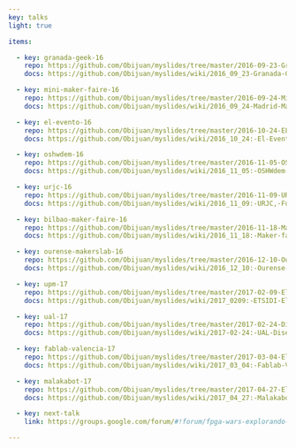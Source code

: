 ```yaml
---
key: talks
light: true

items:

  - key: granada-geek-16
    repo: https://github.com/Obijuan/myslides/tree/master/2016-09-23-Granada-geek
    docs: https://github.com/Obijuan/myslides/wiki/2016_09_23-Granada-Geek-FPGAs-Libres

  - key: mini-maker-faire-16
    repo: https://github.com/Obijuan/myslides/tree/master/2016-09-24-Mini-maker-faire-madrid
    docs: https://github.com/Obijuan/myslides/wiki/2016_09_24-Madrid-Maker-faire:FPGAwars-explorando-el-lado-libre

  - key: el-evento-16
    repo: https://github.com/Obijuan/myslides/tree/master/2016-10-24-EL-EVENTO-uc3m-Madrid
    docs: https://github.com/Obijuan/myslides/wiki/2016_10_24:-El-Evento-2016,-UC3M.-FPGAs-libres

  - key: oshwdem-16
    repo: https://github.com/Obijuan/myslides/tree/master/2016-11-05-OSHWdem16-fpgas-libres
    docs: https://github.com/Obijuan/myslides/wiki/2016_11_05:-OSHWdem-2016,-Coru%C3%B1a.-FPGAs-libres

  - key: urjc-16
    repo: https://github.com/Obijuan/myslides/tree/master/2016-11-09-URJC-fpgas-libres
    docs: https://github.com/Obijuan/myslides/wiki/2016_11_09:-URJC,-Fuenlabrada,-Madrid,-FPGAs-Libres

  - key: bilbao-maker-faire-16
    repo: https://github.com/Obijuan/myslides/tree/master/2016-11-18-Maker-faire-Bilbao-FPGAs-libres
    docs: https://github.com/Obijuan/myslides/wiki/2016_11_18:-Maker-faire-Bilbao,-FPGAs-Libres

  - key: ourense-makerslab-16
    repo: https://github.com/Obijuan/myslides/tree/master/2016-12-10-Ourense-Makerslab-FPGAs-Libres
    docs: https://github.com/Obijuan/myslides/wiki/2016_12_10:-Ourense-Makerslab,-FPGAs-Libres

  - key: upm-17
    repo: https://github.com/Obijuan/myslides/tree/master/2017-02-09-Electronica-digital-divertida-con-FPGAs-libres-UPM
    docs: https://github.com/Obijuan/myslides/wiki/2017_0209:-ETSIDI-Electr%C3%B3nica-Digital-Divertida-con-FPGAs-Libres

  - key: ual-17
    repo: https://github.com/Obijuan/myslides/tree/master/2017-02-24-Dise%C3%B1o-hardware-con-FPGAs-libres-UAL
    docs: https://github.com/Obijuan/myslides/wiki/2017-02-24:-UAL-Dise%C3%B1o-Hardware-con-FPGAs-libres

  - key: fablab-valencia-17
    repo: https://github.com/Obijuan/myslides/tree/master/2017-03-04-Electronica-digital-divertica-con-FPGAs-Libres-FABLAB-Valencia
    docs: https://github.com/Obijuan/myslides/wiki/2017_03_04:-Fablab-Valencia:-Electr%C3%B3nica-digital-divertida-con-FPGAs-libres

  - key: malakabot-17
    repo: https://github.com/Obijuan/myslides/tree/master/2017-04-27-Electronica-digital-divertica-Malakabot
    docs: https://github.com/Obijuan/myslides/wiki/2017_04_27:-Malakabot-17:-Electr%C3%B3nica-digital-divertida-con-FPGAs-libres

  - key: next-talk
    link: https://groups.google.com/forum/#!forum/fpga-wars-explorando-el-lado-libre

---
```

